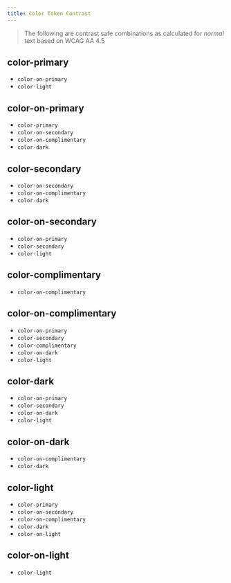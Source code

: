 ```yaml
---
title: Color Token Contrast
---
```


> The following are contrast safe combinations as calculated for _normal_ text based on WCAG AA 4.5

## color-primary
  - `color-on-primary`
  - `color-light`

## color-on-primary
  - `color-primary`
  - `color-on-secondary`
  - `color-on-complimentary`
  - `color-dark`

## color-secondary
  - `color-on-secondary`
  - `color-on-complimentary`
  - `color-dark`

## color-on-secondary
  - `color-on-primary`
  - `color-secondary`
  - `color-light`

## color-complimentary
  - `color-on-complimentary`

## color-on-complimentary
  - `color-on-primary`
  - `color-secondary`
  - `color-complimentary`
  - `color-on-dark`
  - `color-light`

## color-dark
  - `color-on-primary`
  - `color-secondary`
  - `color-on-dark`
  - `color-light`

## color-on-dark
  - `color-on-complimentary`
  - `color-dark`

## color-light
  - `color-primary`
  - `color-on-secondary`
  - `color-on-complimentary`
  - `color-dark`
  - `color-on-light`

## color-on-light
  - `color-light`
